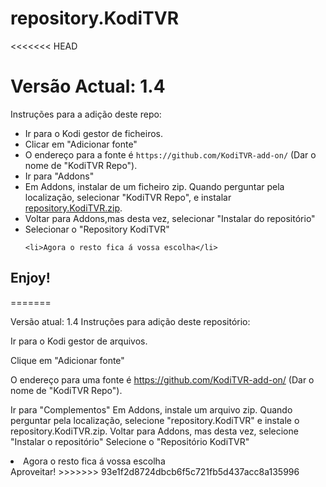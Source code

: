 # repository.KodiTVR
<<<<<<< HEAD
# Versão Actual: 1.4

Instruções para a adição deste repo:


<p align="left">
  <ul>
    <li>Ir para o Kodi gestor de ficheiros.</li>
    <li>Clicar em "Adicionar fonte"</li>
    <li>O endereço para a fonte é <code>https://github.com/KodiTVR-add-on/</code> (Dar o nome de "KodiTVR Repo").</li>
    <li>Ir para "Addons"</li>
    <li>Em Addons, instalar de um ficheiro zip. Quando perguntar pela localização, selecionar "KodiTVR Repo", e instalar <a href="repository.KodiTVR.zip">repository.KodiTVR.zip</a>.</li>
    <li>Voltar para Addons,mas desta vez, selecionar "Instalar do repositório"</li>
    <li>Selecionar o "Repository KodiTVR"</li>
    
    <li>Agora o resto fica á vossa escolha</li>
  </ul>
</p>

## Enjoy!
 
=======

Versão atual: 1.4
Instruções para adição deste repositório:

Ir para o Kodi gestor de arquivos.

Clique em "Adicionar fonte"

O endereço para uma fonte é https://github.com/KodiTVR-add-on/ 
(Dar o nome de "KodiTVR Repo").

Ir para "Complementos"
Em Addons, instale um arquivo zip. 
Quando perguntar pela localização, 
selecione "repository.KodiTVR" e instale o repository.KodiTVR.zip.
Voltar para Addons, mas desta vez, selecione "Instalar o repositório"
Selecione o "Repositório KodiTVR"
<li>Agora o resto fica á vossa escolha</li>
Aproveitar! 
>>>>>>> 93e1f2d8724dbcb6f5c721fb5d437acc8a135996
